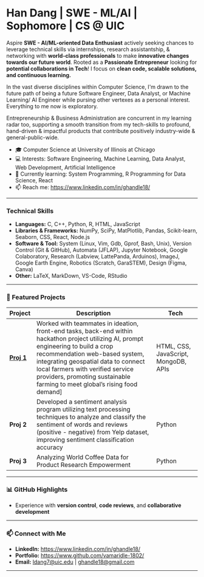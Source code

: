 # Han Dang | SWE - ML/AI | Sophomore | CS @ UIC

Aspire **SWE - AI/ML-oriented Data Enthusiast** actively seeking chances to leverage technical skills via internships, research assistantship, & networking with **world-class professionals** to make **innovative changes towards our future world**. Rooted as a **Passionate Entrepreneur** looking for **potential collaborations in Tech**!
I focus on **clean code, scalable solutions, and continuous learning.**

In the vast diverse disciplines within Computer Science, I'm drawn to the future path of being a future Software Engineer, Data Analyst, or Machine Learning/ AI Engineer while pursing other vertexes as a personal interest. Everything to me now is exploratory.

Entrepreneurship & Business Administration are concurrent in my learning radar too, supporting a smooth transition from my tech-skills to profound, hand-driven & impactful products that contribute positively industry-wide & general-public-wide.

- 🎓 Computer Science at University of Illinois at Chicago
- 💻 Interests: Software Engineering, Machine Learning, Data Analyst, Web Development, Artificial Intelligence
- 🌱 Currently learning: System Programming, R Programming for Data Science, React
- 📫 Reach me: https://www.linkedin.com/in/ghandle18/
---

### Technical Skills
- **Languages:** C, C++, Python, R, HTML, JavaScript
- **Libraries & Frameworks:** NumPy, SciPy, MatPlotlib, Pandas, Scikit-learn, Seaborn, CSS, React, Node.js  
- **Software & Tool:**
System (Linux, Vim, Gdb, Gprof, Bash, Unix), Version Control (Git & GitHub), Automata (JFLAP), Jupyter Notebook, Google Colaboratory, Research (Labview, LattePanda, Arduinos), ImageJ, Google Earth Engine, Robotics (Scratch, GaraSTEM), Design (Figma, Canva)
- **Other:** LaTeX, MarkDown, VS-Code, RStudio

---

### 📂 Featured Projects


| Project | Description | Tech |
|--------|-------------|------|
| [**Proj 1**](https://devpost.com/software/agrihub-farming-for-sustainability) | Worked with teammates in ideation, front-end tasks, back-end within hackathon project utilizing AI, prompt engineering to build a crop recommendation web-based system, integrating geospatial data to connect local farmers with verified service providers, promoting sustainable farming to meet global’s rising food demand] | HTML, CSS, JavaScript, MongoDB, APIs |
| **Proj 2** | Developed a sentiment analysis program utilizing text processing techniques to analyze and classify the sentiment of words and reviews (positive - negative) from Yelp dataset, improving sentiment classification accuracy | Python |
| **Proj 3** | Analyzing World Coffee Data for Product Research Empowerment | Python | Self-initiative Project conducting a Kaggle World Coffee Dataset serving cross-nation Market Agricultural Product Research - Exploratory Data Analysis, Classification, Regression Models. |

---

### 📊 GitHub Highlights 
- Experience with **version control**, **code reviews**, and **collaborative development**
---

### 📫 Connect with Me
- **LinkedIn:** https://www.linkedin.com/in/ghandle18/
- **Portfolio:** https://www.github.com/vamaridle-1802/
- **Email:** ldang7@uic.edu | ghandle18@gmail.com

---
